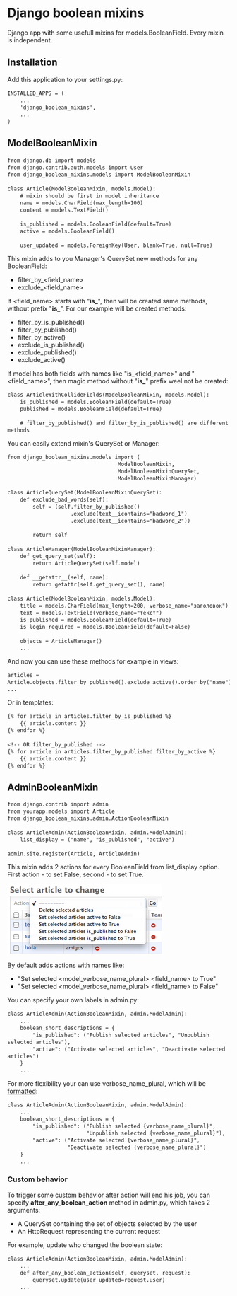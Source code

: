 # Django boolean mixins

Django app with some usefull mixins for models.BooleanField. Every mixin is independent. 

## Installation
Add this application to your settings.py:
    
    INSTALLED_APPS = (
        ...
        'django_boolean_mixins',
        ...
    )

## ModelBooleanMixin
    
    from django.db import models
    from django.contrib.auth.models import User
    from django_boolean_mixins.models import ModelBooleanMixin
    
    class Article(ModelBooleanMixin, models.Model):
        # mixin should be first in model inheritance
        name = models.CharField(max_length=100)
        content = models.TextField()

        is_published = models.BooleanField(default=True)
        active = models.BooleanField()
        
        user_updated = models.ForeignKey(User, blank=True, null=True)

This mixin adds to you Manager's QuerySet new methods for any BooleanField:  
    
* filter\_by\_&lt;field_name&gt;
* exclude\_&lt;field_name&gt;

If &lt;field_name&gt; starts with "**is\_**", then will be created same methods, without prefix "**is\_**". 
For our example will be created methods:

* filter\_by\_is_published()
* filter\_by\_published()
* filter\_by\_active()
* exclude\_is_published()
* exclude\_published()
* exclude\_active()

If model has both fields with names like "is\_&lt;field\_name&gt;" and "&lt;field\_name&gt;", 
then magic method without "**is\_**" prefix weel not be created:

    class ArticleWithCollideFields(ModelBooleanMixin, models.Model):
        is_published = models.BooleanField(default=True)
        published = models.BooleanField(default=True)

        # filter_by_published() and filter_by_is_published() are different methods
        
You can easily extend mixin's QuerySet or Manager:

    from django_boolean_mixins.models import (
                                       ModelBooleanMixin, 
                                       ModelBooleanMixinQuerySet,
                                       ModelBooleanMixinManager)

    class ArticleQuerySet(ModelBooleanMixinQuerySet):
        def exclude_bad_words(self):
            self = (self.filter_by_published()
                        .exclude(text__icontains="badword_1")
                        .exclude(text__icontains="badword_2"))

            return self

    class ArticleManager(ModelBooleanMixinManager):
        def get_query_set(self):
            return ArticleQuerySet(self.model)

        def __getattr__(self, name):
            return getattr(self.get_query_set(), name)

    class Article(ModelBooleanMixin, models.Model):    
        title = models.CharField(max_length=200, verbose_name="заголовок")
        text = models.TextField(verbose_name="текст")
        is_published = models.BooleanField(default=True)
        is_login_required = models.BooleanField(default=False)

        objects = ArticleManager()
        ...
        
And now you can use these methods for example in views:

    articles = Article.objects.filter_by_published().exclude_active().order_by("name")
    ...
    
Or in templates:

    {% for article in articles.filter_by_is_published %}
        {{ article.content }}
    {% endfor %}

    <!-- OR filter_by_published -->
    {% for article in articles.filter_by_published.filter_by_active %}
        {{ article.content }}
    {% endfor %}


## AdminBooleanMixin
    
    from django.contrib import admin
    from yourapp.models import Article
    from django_boolean_mixins.admin.ActionBooleanMixin

    class ArticleAdmin(ActionBooleanMixin, admin.ModelAdmin):
        list_display = ("name", "is_published", "active")

    admin.site.register(Article, ArticleAdmin)
    
This mixin adds 2 actions for every BooleanField from list\_display option.  
First action - to set False, second - to set True.  


![actions example](static/img/actions.png "Title")

By default adds actions with names like:

* "Set selected &lt;model\_verbose\_name\_plural&gt; &lt;field\_name&gt; to True"
* "Set selected &lt;model\_verbose\_name\_plural&gt; &lt;field\_name&gt; to False"

You can specify your own labels in admin.py:

    class ArticleAdmin(ActionBooleanMixin, admin.ModelAdmin):
        ...
        boolean_short_descriptions = {
            "is_published": ("Publish selected articles", "Unpublish selected articles"),
            "active": ("Activate selected articles", "Deactivate selected articles")
        }
        ...
        
For more flexibility your can use verbose\_name\_plural, which will be [formatted](http://docs.python.org/library/stdtypes.html#str.format):
    
    class ArticleAdmin(ActionBooleanMixin, admin.ModelAdmin):
        ...
        boolean_short_descriptions = {
            "is_published": ("Publish selected {verbose_name_plural}", 
                             "Unpublish selected {verbose_name_plural}"),
            "active": ("Activate selected {verbose_name_plural}", 
                       "Deactivate selected {verbose_name_plural}")
        }
        ...

### Custom behavior
       
To trigger some custom behavior after action will end his job, you can specify **after\_any\_boolean_action** method 
in admin.py, which takes 2 arguments:

* A QuerySet containing the set of objects selected by the user  
* An HttpRequest representing the current request  

For example, update who changed the boolean state:

    class ArticleAdmin(ActionBooleanMixin, admin.ModelAdmin):
        ...
        def after_any_boolean_action(self, queryset, request):
            queryset.update(user_updated=request.user)
        ...